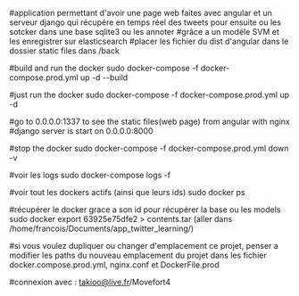 #application permettant d'avoir une page web faites avec angular et un serveur django qui récupére en temps réel des tweets pour ensuite ou les sotcker dans une base sqlite3 ou les annoter
#grâce a un modéle SVM et les enregistrer sur elasticsearch
#placer les fichier du dist d'angular dans le dossier static files dans /back


#build and run the docker
sudo docker-compose -f docker-compose.prod.yml up -d --build

#just run the docker
sudo docker-compose -f docker-compose.prod.yml up -d

#go to 0.0.0.0:1337 to see the static files(web page) from angular with nginx
#django server is start on 0.0.0.0:8000

#stop the docker
sudo docker-compose -f docker-compose.prod.yml down -v

#voir les logs
sudo docker-compose logs -f

#voir tout les dockers actifs (ainsi que leurs ids)
sudo docker ps

#récupérer le docker grace a son id pour récupérer la base ou les models
sudo docker export 63925e75dfe2 > contents.tar
(aller dans /home/francois/Documents/app_twitter_learning/)

#si vous voulez dupliquer ou changer d'emplacement ce projet, penser a modifier
les paths du nouveau emplacement du projet dans les fichier docker.compose.prod.yml,
nginx.conf et DockerFile.prod

#connexion avec : takioo@live.fr/Movefort4
